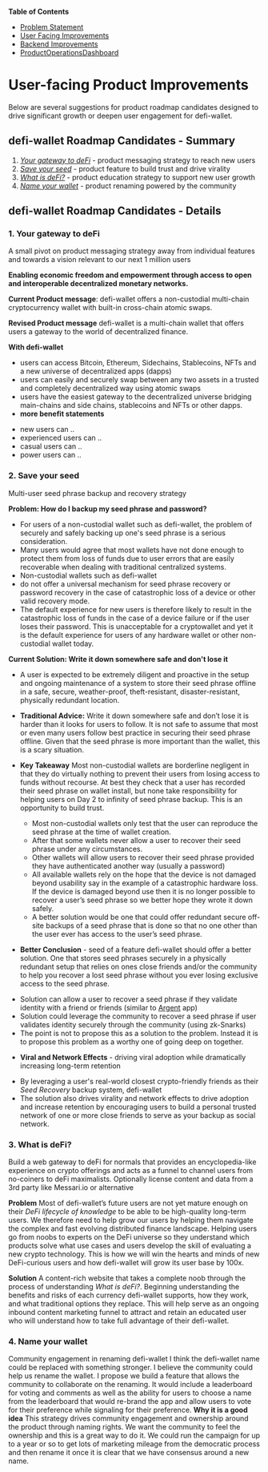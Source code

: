 **Table of Contents**
* [Problem Statement](https://github.com/alokm/defi-wallet#problem-statement)
* [User Facing Improvements](https://github.com/alokm/defi-wallet/blob/main/user-facing.md#user-facing-product-improvements)
* [Backend Improvements](https://github.com/alokm/defi-wallet/blob/main/Backend.md#backend-product-operations)
* [ProductOperationsDashboard](https://github.com/alokm/defi-wallet/blob/main/ProductOpsDash.md#productopsdash)

# User-facing Product Improvements

Below are several suggestions for product roadmap candidates designed to drive significant growth or deepen user engagement for defi-wallet.

## defi-wallet Roadmap Candidates - Summary

 1. *[Your gateway to deFi](https://github.com/alokm/defi-wallet/blob/main/user-facing.md#1-your-gateway-to-defi)* - product messaging strategy to reach new users 
 2. *[Save your seed](https://github.com/alokm/defi-wallet/blob/main/user-facing.md#2-save-your-seed)* - product feature to build trust and drive virality
 3. *[What is deFi?](https://github.com/alokm/defi-wallet/blob/main/user-facing.md#3-what-is-defi)* - product education strategy to support new user growth
 4. *[Name your wallet](https://github.com/alokm/defi-wallet/blob/main/user-facing.md#4-name-your-wallet)* - product renaming powered by the community
 
## defi-wallet Roadmap Candidates - Details

### 1. Your gateway to deFi
A small pivot on product messaging strategy away from individual features and towards a vision relevant to our next 1 million users

**Enabling economic freedom and empowerment through access to open and interoperable decentralized monetary networks.**

**Current Product message**: defi-wallet offers a non-custodial multi-chain cryptocurrency wallet with built-in cross-chain atomic swaps.

**Revised Product message** defi-wallet is a multi-chain wallet that offers users a gateway to the world of decentralized finance.

**With defi-wallet** 
* users can access Bitcoin, Ethereum, Sidechains, Stablecoins, NFTs and a new universe of decentralized apps (dapps)
* users can easily and securely swap between any two assets in a trusted and completely decentralized way using atomic swaps
* users have the easiest gateway to the decentralized universe bridging main-chains and side chains, stablecoins and NFTs or other dapps.
* **more benefit statements**
 - new users can ..
 - experienced users can ..
 - casual users can ..
 - power users can ..

### 2. Save your seed
Multi-user seed phrase backup and recovery strategy

**Problem: How do I backup my seed phrase and password?**
- For users of a non-custodial wallet such as defi-wallet, the problem of securely and safely backing up one's seed phrase is a serious consideration. 
- Many users would agree that most wallets have not done enough to protect them from loss of funds due to user errors that are easily recoverable when dealing with traditional centralized systems. 
- Non-custodial wallets such as defi-wallet
-  do not offer a universal mechanism for seed phrase recovery or password recovery in the case of catastrophic loss of a device or other valid recovery mode. 
- The default experience for new users is therefore likely to result in the catastrophic loss of funds in the case of a device failure or if the user loses their password. This is unacceptable for a cryptowallet and yet it is the default experience for users of any hardware wallet or other non-custodial wallet today.

**Current Solution: Write it down somewhere safe and don't lose it**
- A user is expected to be extremely diligent and proactive in the setup and ongoing maintenance of a system to store their seed phrase offline in a safe, secure, weather-proof, theft-resistant, disaster-resistant, physically redundant location. 
- **Traditional Advice:** Write it down somewhere safe and don’t lose it is harder than it looks for users to follow. It is not safe to assume that most or even many users follow best practice in securing their seed phrase offline. Given that the seed phrase is more important than the wallet, this is a scary situation.
- **Key Takeaway**  Most non-custodial wallets are borderline negligent in that they do virtually nothing to prevent their users from losing access to funds without recourse. At best they check that a user has recorded their seed phrase on wallet install, but none take responsibility for helping users on Day 2 to infinity of seed phrase backup. This is an opportunity to build trust.
	- Most non-custodial wallets only test that the user can reproduce the seed phrase at the time of wallet creation. 
	- After that some wallets never allow a user to recover their seed phrase under any circumstances. 
	- Other wallets will allow users to recover their seed phrase provided they have authenticated another way (usually a password)
	- All available wallets rely on the hope that the device is not damaged beyond usability say in the example of a catastrophic hardware loss. If the device is damaged beyond use then it is no longer possible to recover a user’s seed phrase so we better hope they wrote it down safely.
	- A better solution would be one that could offer redundant secure off-site backups of a seed phrase that is done so that no one other than the user ever has access to the user’s seed phrase.

- **Better Conclusion** - seed of a feature
defi-wallet should offer a better solution. One that stores seed phrases securely in a physically redundant setup that relies on ones close friends and/or the community to help you recover a lost seed phrase without you ever losing exclusive access to the seed phrase.
 * Solution can allow a user to recover a seed phrase if they validate identity with a friend or friends (similar to [Argent](https://www.argent.xyz/) app)
 * Solution could leverage the community to recover a seed phrase if user validates identity securely through the community (using zk-Snarks)
* The point is not to propose this as a solution to the problem. Instead it is to propose this problem as a worthy one of going deep on together.

- **Viral and Network Effects** - driving viral adoption while dramatically increasing long-term retention
* By leveraging a user's real-world closest crypto-friendly friends as their *Seed Recovery* backup system, defi-wallet
* The solution also drives virality and network effects to drive adoption and increase retention by encouraging users to build a personal trusted network of one or more close friends to serve as your backup as social network.


### 3. What is deFi?
Build a web gateway to deFi for normals that provides an encyclopedia-like experience on crypto offerings and acts as a funnel to channel users from no-coiners to deFi maximalists. Optionally license content and data from a 3rd party like Messari.io or alternative

**Problem**
Most of defi-wallet’s future users are not yet mature enough on their *DeFi lifecycle of knowledge* to be able to be high-quality long-term users. We therefore need to help grow our users by helping them navigate the complex and fast evolving distributed finance landscape. Helping users go from noobs to experts on the DeFi universe so they understand which products solve what use cases and users develop the skill of evaluating a new crypto technology. This is how we will win the hearts and minds of new DeFi-curious users and how defi-wallet will grow its user base by 100x.

**Solution**
A content-rich website that takes a complete noob through the process of understanding *What is deFi?*. Beginning understanding the benefits and risks of each currency defi-wallet supports, how they work, and what traditional options they replace. This will help serve as an ongoing inbound content marketing funnel to attract and retain an educated user who will understand how to take full advantage of their defi-wallet.

### 4. Name your wallet
Community engagement in renaming defi-wallet
I think the defi-wallet name could be replaced with something stronger. I believe the community could help us rename the wallet. I propose we build a feature that allows the community to collaborate on the renaming. It would include a leaderboard for voting and comments as well as the ability for users to choose a name from the leaderboard that would re-brand the app and allow users to vote for their preference while signaling for their preference.
**Why it is a good idea**
This strategy drives community engagement and ownership around the product through naming rights. We want the community to feel the ownership and this is a great way to do it. We could run the campaign for up to a year or so to get lots of marketing mileage from the democratic process and then rename it once it is clear that we have consensus around a new name.
